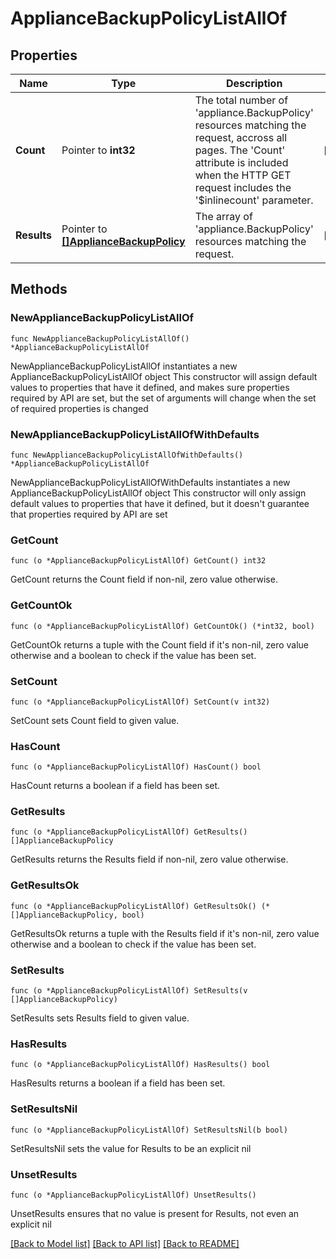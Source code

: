 # ApplianceBackupPolicyListAllOf

## Properties

Name | Type | Description | Notes
------------ | ------------- | ------------- | -------------
**Count** | Pointer to **int32** | The total number of &#39;appliance.BackupPolicy&#39; resources matching the request, accross all pages. The &#39;Count&#39; attribute is included when the HTTP GET request includes the &#39;$inlinecount&#39; parameter. | [optional] 
**Results** | Pointer to [**[]ApplianceBackupPolicy**](ApplianceBackupPolicy.md) | The array of &#39;appliance.BackupPolicy&#39; resources matching the request. | [optional] 

## Methods

### NewApplianceBackupPolicyListAllOf

`func NewApplianceBackupPolicyListAllOf() *ApplianceBackupPolicyListAllOf`

NewApplianceBackupPolicyListAllOf instantiates a new ApplianceBackupPolicyListAllOf object
This constructor will assign default values to properties that have it defined,
and makes sure properties required by API are set, but the set of arguments
will change when the set of required properties is changed

### NewApplianceBackupPolicyListAllOfWithDefaults

`func NewApplianceBackupPolicyListAllOfWithDefaults() *ApplianceBackupPolicyListAllOf`

NewApplianceBackupPolicyListAllOfWithDefaults instantiates a new ApplianceBackupPolicyListAllOf object
This constructor will only assign default values to properties that have it defined,
but it doesn't guarantee that properties required by API are set

### GetCount

`func (o *ApplianceBackupPolicyListAllOf) GetCount() int32`

GetCount returns the Count field if non-nil, zero value otherwise.

### GetCountOk

`func (o *ApplianceBackupPolicyListAllOf) GetCountOk() (*int32, bool)`

GetCountOk returns a tuple with the Count field if it's non-nil, zero value otherwise
and a boolean to check if the value has been set.

### SetCount

`func (o *ApplianceBackupPolicyListAllOf) SetCount(v int32)`

SetCount sets Count field to given value.

### HasCount

`func (o *ApplianceBackupPolicyListAllOf) HasCount() bool`

HasCount returns a boolean if a field has been set.

### GetResults

`func (o *ApplianceBackupPolicyListAllOf) GetResults() []ApplianceBackupPolicy`

GetResults returns the Results field if non-nil, zero value otherwise.

### GetResultsOk

`func (o *ApplianceBackupPolicyListAllOf) GetResultsOk() (*[]ApplianceBackupPolicy, bool)`

GetResultsOk returns a tuple with the Results field if it's non-nil, zero value otherwise
and a boolean to check if the value has been set.

### SetResults

`func (o *ApplianceBackupPolicyListAllOf) SetResults(v []ApplianceBackupPolicy)`

SetResults sets Results field to given value.

### HasResults

`func (o *ApplianceBackupPolicyListAllOf) HasResults() bool`

HasResults returns a boolean if a field has been set.

### SetResultsNil

`func (o *ApplianceBackupPolicyListAllOf) SetResultsNil(b bool)`

 SetResultsNil sets the value for Results to be an explicit nil

### UnsetResults
`func (o *ApplianceBackupPolicyListAllOf) UnsetResults()`

UnsetResults ensures that no value is present for Results, not even an explicit nil

[[Back to Model list]](../README.md#documentation-for-models) [[Back to API list]](../README.md#documentation-for-api-endpoints) [[Back to README]](../README.md)



